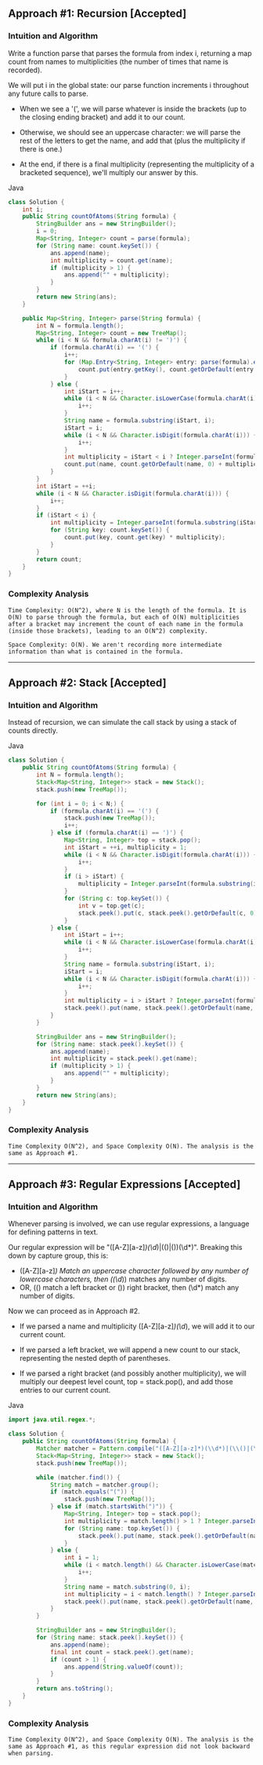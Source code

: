 ## Approach #1: Recursion [Accepted]

### Intuition and Algorithm

Write a function parse that parses the formula from index i, returning a map count from names to multiplicities (the number of times that name is recorded).

We will put i in the global state: our parse function increments i throughout any future calls to parse.

* When we see a '(', we will parse whatever is inside the brackets (up to the closing ending bracket) and add it to our count.

* Otherwise, we should see an uppercase character: we will parse the rest of the letters to get the name, and add that (plus the multiplicity if there is one.)

* At the end, if there is a final multiplicity (representing the multiplicity of a bracketed sequence), we'll multiply our answer by this.

Java

```Java
class Solution {
    int i;
    public String countOfAtoms(String formula) {
        StringBuilder ans = new StringBuilder();
        i = 0;
        Map<String, Integer> count = parse(formula);
        for (String name: count.keySet()) {
            ans.append(name);
            int multiplicity = count.get(name);
            if (multiplicity > 1) {
                ans.append("" + multiplicity);
            }
        }
        return new String(ans);
    }

    public Map<String, Integer> parse(String formula) {
        int N = formula.length();
        Map<String, Integer> count = new TreeMap();
        while (i < N && formula.charAt(i) != ')') {
            if (formula.charAt(i) == '(') {
                i++;
                for (Map.Entry<String, Integer> entry: parse(formula).entrySet()) {
                    count.put(entry.getKey(), count.getOrDefault(entry.getKey(), 0) + entry.getValue());
                }
            } else {
                int iStart = i++;
                while (i < N && Character.isLowerCase(formula.charAt(i))) {
                    i++;
                }
                String name = formula.substring(iStart, i);
                iStart = i;
                while (i < N && Character.isDigit(formula.charAt(i))) {
                    i++;
                }
                int multiplicity = iStart < i ? Integer.parseInt(formula.substring(iStart, i)) : 1;
                count.put(name, count.getOrDefault(name, 0) + multiplicity);
            }
        }
        int iStart = ++i;
        while (i < N && Character.isDigit(formula.charAt(i))) {
            i++;
        }            
        if (iStart < i) {
            int multiplicity = Integer.parseInt(formula.substring(iStart, i));
            for (String key: count.keySet()) {
                count.put(key, count.get(key) * multiplicity);
            }
        }
        return count;
    }
}
```

### Complexity Analysis

    Time Complexity: O(N^2), where N is the length of the formula. It is O(N) to parse through the formula, but each of O(N) multiplicities after a bracket may increment the count of each name in the formula (inside those brackets), leading to an O(N^2) complexity.

    Space Complexity: O(N). We aren't recording more intermediate information than what is contained in the formula.

---

## Approach #2: Stack [Accepted]

### Intuition and Algorithm

Instead of recursion, we can simulate the call stack by using a stack of counts directly.

Java

```Java
class Solution {
    public String countOfAtoms(String formula) {
        int N = formula.length();
        Stack<Map<String, Integer>> stack = new Stack();
        stack.push(new TreeMap());

        for (int i = 0; i < N;) {
            if (formula.charAt(i) == '(') {
                stack.push(new TreeMap());
                i++;
            } else if (formula.charAt(i) == ')') {
                Map<String, Integer> top = stack.pop();
                int iStart = ++i, multiplicity = 1;
                while (i < N && Character.isDigit(formula.charAt(i))) {
                    i++;
                }
                if (i > iStart) {
                    multiplicity = Integer.parseInt(formula.substring(iStart, i));
                }
                for (String c: top.keySet()) {
                    int v = top.get(c);
                    stack.peek().put(c, stack.peek().getOrDefault(c, 0) + v * multiplicity);
                }
            } else {
                int iStart = i++;
                while (i < N && Character.isLowerCase(formula.charAt(i))) {
                    i++;
                }
                String name = formula.substring(iStart, i);
                iStart = i;
                while (i < N && Character.isDigit(formula.charAt(i))) {
                    i++;
                }
                int multiplicity = i > iStart ? Integer.parseInt(formula.substring(iStart, i)) : 1;
                stack.peek().put(name, stack.peek().getOrDefault(name, 0) + multiplicity);
            }
        }

        StringBuilder ans = new StringBuilder();
        for (String name: stack.peek().keySet()) {
            ans.append(name);
            int multiplicity = stack.peek().get(name);
            if (multiplicity > 1) {
                ans.append("" + multiplicity);
            }
        }
        return new String(ans);
    }
}
```

### Complexity Analysis

    Time Complexity O(N^2), and Space Complexity O(N). The analysis is the same as Approach #1.

---

## Approach #3: Regular Expressions [Accepted]

### Intuition and Algorithm

Whenever parsing is involved, we can use regular expressions, a language for defining patterns in text.

Our regular expression will be "([A-Z][a-z]*)(\d*)|(\()|(\))(\d*)". Breaking this down by capture group, this is:

* ([A-Z][a-z]*) Match an uppercase character followed by any number of lowercase characters, then ((\d*)) matches any number of digits.
* OR, (\() match a left bracket or (\)) right bracket, then (\d*) match any number of digits.

Now we can proceed as in Approach #2.

* If we parsed a name and multiplicity ([A-Z][a-z]*)(\d*), we will add it to our current count.

* If we parsed a left bracket, we will append a new count to our stack, representing the nested depth of parentheses.

* If we parsed a right bracket (and possibly another multiplicity), we will multiply our deepest level count, top = stack.pop(), and add those entries to our current count.

Java

```Java
import java.util.regex.*;

class Solution {
    public String countOfAtoms(String formula) {
        Matcher matcher = Pattern.compile("([A-Z][a-z]*)(\\d*)|(\\()|(\\))(\\d*)").matcher(formula);
        Stack<Map<String, Integer>> stack = new Stack();
        stack.push(new TreeMap());

        while (matcher.find()) {
            String match = matcher.group();
            if (match.equals("(")) {
                stack.push(new TreeMap());
            } else if (match.startsWith(")")) {
                Map<String, Integer> top = stack.pop();
                int multiplicity = match.length() > 1 ? Integer.parseInt(match.substring(1, match.length())) : 1;
                for (String name: top.keySet()) {
                    stack.peek().put(name, stack.peek().getOrDefault(name, 0) + top.get(name) * multiplicity);
                }
            } else {
                int i = 1;
                while (i < match.length() && Character.isLowerCase(match.charAt(i))) {
                    i++;
                }
                String name = match.substring(0, i);
                int multiplicity = i < match.length() ? Integer.parseInt(match.substring(i, match.length())) : 1;
                stack.peek().put(name, stack.peek().getOrDefault(name, 0) + multiplicity);
            }
        }

        StringBuilder ans = new StringBuilder();
        for (String name: stack.peek().keySet()) {
            ans.append(name);
            final int count = stack.peek().get(name);
            if (count > 1) {
                ans.append(String.valueOf(count));
            }
        }
        return ans.toString();
    }
}
```

### Complexity Analysis

    Time Complexity O(N^2), and Space Complexity O(N). The analysis is the same as Approach #1, as this regular expression did not look backward when parsing.
